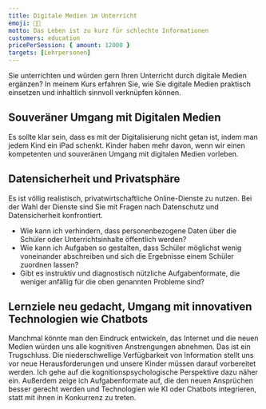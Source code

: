 ```yaml
---
title: Digitale Medien im Unterricht
emoji: 👩‍🏫
motto: Das Leben ist zu kurz für schlechte Informationen
customers: education
pricePerSession: { amount: 12000 }
targets: [Lehrpersonen]
---
```


Sie unterrichten und würden gern Ihren Unterricht durch digitale Medien ergänzen?
In meinem Kurs erfahren Sie, wie Sie digitale Medien praktisch einsetzen und inhaltlich sinnvoll verknüpfen können.

## Souveräner Umgang mit Digitalen Medien

Es sollte klar sein, dass es mit der Digitalisierung nicht getan ist, indem man jedem Kind ein iPad schenkt.
Kinder haben mehr davon, wenn wir einen kompetenten und souveränen Umgang mit digitalen Medien vorleben.

## Datensicherheit und Privatsphäre

Es ist völlig realistisch, privatwirtschaftliche Online-Dienste zu nutzen.
Bei der Wahl der Dienste sind Sie mit Fragen nach Datenschutz und Datensicherheit konfrontiert.

- Wie kann ich verhindern, dass personenbezogene Daten über die Schüler oder Unterrichtsinhalte öffentlich werden?
- Wie kann ich Aufgaben so gestalten, dass Schüler möglichst wenig voneinander abschreiben und sich die Ergebnisse einem Schüler zuordnen lassen?
- Gibt es instruktiv und diagnostisch nützliche Aufgabenformate, die weniger anfällig für die oben genannten Probleme sind?

## Lernziele neu gedacht, Umgang mit innovativen Technologien wie Chatbots

Manchmal könnte man den Eindruck entwickeln, das Internet und die neuen Medien würden uns alle kognitiven Anstrengungen abnehmen.
Das ist ein Trugschluss.
Die niederschwellige Verfügbarkeit von Information stellt uns vor neue Herausforderungen und unsere Kinder müssen darauf vorbereitet werden.
Ich gehe auf die kognitionspsychologische Perspektive dazu näher ein.
Außerdem zeige ich Aufgabenformate auf, die den neuen Ansprüchen besser gerecht werden
und Technologien wie KI oder Chatbots integrieren, statt mit ihnen in Konkurrenz zu treten.
